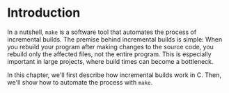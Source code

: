 # Introduction

In a nutshell, `make` is a software tool that automates the process of incremental builds. The premise behind incremental builds is simple: When you rebuild your program after making changes to the source code, you rebuild only the affected files, not the entire program. This is especially important in large projects, where build times can become a bottleneck.

In this chapter, we'll first describe how incremental builds work in C. Then, we'll show how to automate the process with `make`. 